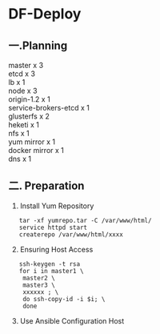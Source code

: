 # DF-Deploy
## 一.Planning
master x 3   
etcd x 3    
lb x 1    
node x 3  
origin-1.2 x 1    
service-brokers-etcd x 1    
glusterfs x 2    
heketi x 1    
nfs x 1    
yum mirror x 1    
docker mirror x 1    
dns x 1     


## 二. Preparation
    
1. Install Yum Repository  
```
   tar -xf yumrepo.tar -C /var/www/html/
   service httpd start
   createrepo /var/www/html/xxxx
```     
2. Ensuring Host Access
```
   ssh-keygen -t rsa  
   for i in master1 \
    master2 \
    master3 \
    xxxxxx ; \
    do ssh-copy-id -i $i; \
    done
```     
3. Use Ansible Configuration Host
